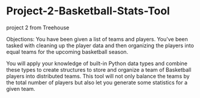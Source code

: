 # Project-2-Basketball-Stats-Tool
project 2 from Treehouse


 Objections: You have been given a list of teams and players. 
You've been tasked with cleaning up the player data and then organizing 
the players into equal teams for the upcoming basketball season.

You will apply your knowledge of built-in Python data types and combine these types to create structures to
store and organize a team of Basketball players into distributed teams. This tool will not only balance the 
teams by the total number of players but also let you generate some statistics for a given team.
